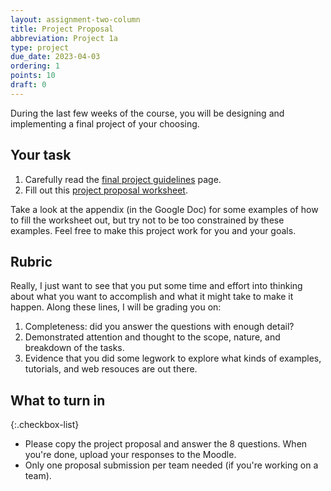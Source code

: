 ```yaml
---
layout: assignment-two-column
title: Project Proposal
abbreviation: Project 1a
type: project
due_date: 2023-04-03
ordering: 1
points: 10
draft: 0
---
```


During the last few weeks of the course, you will be designing and implementing a final project of your choosing.

## Your task
1. Carefully read the [final project guidelines](../final-project) page.
2. Fill out this <a href="https://docs.google.com/document/d/172O_OF31KVvIrBHsAHEk7XTl76q6ilByHpoQ6amogYc/edit?usp=sharing" target="_blank">project proposal worksheet</a>. 


Take a look at the appendix (in the Google Doc) for some examples of how to fill the worksheet out, but try not to be too constrained by these examples. Feel free to make this project work for you and your goals.


## Rubric
Really, I just want to see that you put some time and effort into thinking about what you want to accomplish and what it might take to make it happen. Along these lines, I will be grading you on:

1. Completeness: did you answer the questions with enough detail?
2. Demonstrated attention and thought to the scope, nature, and breakdown of the tasks.
3. Evidence that you did some legwork to explore what kinds of examples, tutorials, and web resouces are out there.

## What to turn in
{:.checkbox-list}
* Please copy the project proposal and answer the 8 questions. When you're done, upload your responses to the Moodle.
* Only one proposal submission per team needed (if you're working on a team).